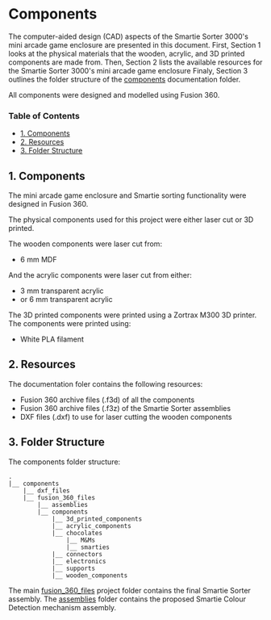 # Components

The computer-aided design (CAD) aspects of the Smartie Sorter 3000's mini arcade game enclosure are presented in this document. First, Section 1 looks at the physical materials that the wooden, acrylic, and 3D printed components are made from. Then, Section 2 lists the available resources for the Smartie Sorter 3000's mini arcade game enclosure Finaly, Section 3 outlines the folder structure of the [components](https://github.com/pieterberg/Smartie-Sorter/tree/main/documentation/components) documentation folder.

All components were designed and modelled using Fusion 360.

### Table of Contents

- [1. Components](#1-components)
- [2. Resources](#2-resources)
- [3. Folder Structure](#3-folder-structure)

## 1. Components

The mini arcade game enclosure and Smartie sorting functionality were designed in Fusion 360. 

The physical components used for this project were either laser cut or 3D printed.

The wooden components were laser cut from:

- 6 mm MDF

And the acrylic components were laser cut from either:

- 3 mm transparent acrylic
- or 6 mm transparent acrylic

The 3D printed components were printed using a Zortrax M300 3D printer. The components were printed using:

- White PLA filament

## 2. Resources

The documentation foler contains the following resources:

- Fusion 360 archive files (.f3d) of all the components
- Fusion 360 archive files (.f3z) of the Smartie Sorter assemblies
- DXF files (.dxf) to use for laser cutting the wooden components

## 3. Folder Structure

The components folder structure:

```
.
|__ components
    |__ dxf_files
    |__ fusion_360_files
        |__ assemblies
        |__ components
            |__ 3d_printed_components
            |__ acrylic_components
            |__ chocolates
                |__ M&Ms
                |__ smarties
            |__ connectors
            |__ electronics
            |__ supports
            |__ wooden_components
```

The main [fusion_360_files](https://github.com/pieterberg/Smartie-Sorter/tree/main/documentation/components/fusion_360_files) project folder contains the final Smartie Sorter assembly. The [assemblies](https://github.com/pieterberg/Smartie-Sorter/tree/main/documentation/components/fusion_360_files/assemblies) folder contains the proposed Smartie Colour Detection mechanism assembly.


